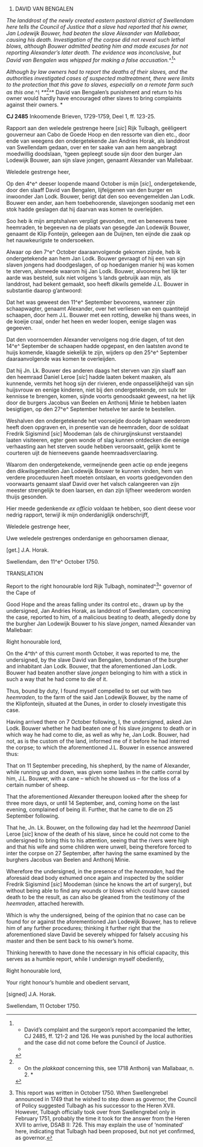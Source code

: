 1.  DAVID VAN BENGALEN

*The landdrost of the newly created eastern pastoral district of
Swellendam here tells the Council of Justice that a slave had reported
that his owner, Jan Lodewijk Bouwer, had beaten the slave Alexander van
Mallebaar, causing his death. Investigation of the corpse did not reveal
such lethal blows, although Bouwer admitted beating him and made excuses
for not reporting Alexander’s later death. The evidence was
inconclusive, but David van Bengalen was whipped for making a false
accusation.*^*[^1]*^

*Although by law owners had to report the deaths of their slaves, and
the authorities investigated cases of suspected maltreatment, there were
limits to the protection that this gave to slaves, especially on a
remote farm such as this one.*^*\ **[^2]*^* David van Bengalen’s
punishment and return to his owner would hardly have encouraged other
slaves to bring complaints against their owners. *

**CJ 2485** Inkoomende Brieven, 1729-1759, Deel 1, ff. 123-25.

Rapport aan den weledele gestrenge heere \[*sic*\] Rijk Tulbagh,
geëligeert gouverneur aan Cabo de Goede Hoop en den ressorte van dien
etc., door ende van weegens den ondergetekende Jan Andries Horak, als
landdrost van Swellendam gedaan, over en ter saake van aan hem
aangebragt moedwillig doodslaan, ’tgeen gepleegt soude sijn door den
burger Jan Lodewijk Bouwer, aan sijn slave jongen, genaamt Alexander van
Mallebaar.

Weledele gestrenge heer,

Op den 4^e^ deeser loopende maand October is mijn \[*sic*\],
ondergetekende, door den slaaff David van Bengalen, lijfeijgenen van den
burger en inwoonder Jan Lodk. Bouwer, berigt dat den soo eevengemelden
Jan Lodk. Bouwer een ander, aan hem toebehoorende, slavejongen soodanig
met een stok hadde geslagen dat hij daarvan was komen te overleijden.

Soo heb ik mijn amptshalven verpligt gevonden, met en beneevens twee
heemraden, te begeeven na de plaats van gesegde Jan Lodewijk Bouwer,
genaamt de Klip Fonteijn, geleegen aan de Duijnen, ten eijnde die zaak
op het nauwkeurigste te ondersoeken.

Alwaar op den 7^e^ October daaraanvolgende gekomen zijnde, heb ik
ondergetekende aan hem Jan Lodk. Bouwer gevraagt of hij een van sijn
slaven jongens had doodgeslagen, of op hoedanigen manier hij was komen
te sterven, alsmeede waarom hij Jan Lodk. Bouwer, alvoorens het lijk ter
aarde was besteld, sulx niet volgens ’s lands gebruijk aan mijn, als
landdrost, had bekent gemaakt, soo heeft dikwils gemelde J.L. Bouwer in
substantie daarop g’antwoord:

Dat het was geweest den 11^e^ September bevoorens, wanneer zijn
schaapwagter, genaamt Alexander, over het verliesen van een quantiteijd
schaapen, door hem J.L. Bouwer met een rotting, dewelke hij thans wees,
in de koeije craal, onder het heen en weder loopen, eenige slagen was
gegeeven.

Dat den voornoemden Alexander vervolgens nog drie dagen, of tot den
14^e^ September de schaapen hadde opgepast, en den laatsten avond te
huijs komende, klaagde siekelijk te zijn, wijders op den 25^e^ September
daaraanvolgende was komen te overleijden.

Dat hij Jn. Lk. Bouwer des anderen daags het sterven van zijn slaaff aan
den heemraad Daniel Leroe \[*sic*\] hadde laaten bekent maaken, als
kunnende, vermits het hoog sijn der rivieren, ende onpasselijkheijd van
sijn huijsvrouw en eenige kinderen, niet bij den ondergetekende, om sulx
ter kennisse te brengen, komen, sijnde voorts genoodsaakt geweest, na
het lijk door de burgers Jacobus van Beelen en Anthonij Minie te hebben
laaten besigtigen, op den 27^e^ September hetselve ter aarde te
bestellen.

Weshalven den ondergetekende het voorseijde doode lighaam weederom heeft
doen opgraven en, in presentie van de heemraden, door de soldaat Fredrik
Sigismind \[*sic*\] Moodeman (als de chirurgijnskunst verstaande) laaten
visiteeren, egter geen wonde of slag kunnen ontdecken die eenige
verhaasting aan het sterven soude hebben veroorsaakt, gelijk komt te
courteren uijt de hierneevens gaande heemraadsverclaaring.

Waarom den ondergetekende, vermeijnende geen actie op ende jeegens den
dikwilsgemelden Jan Lodewijk Bouwer te kunnen vinden, hem van verdere
proceduuren heeft moeten ontslaan, en voorts goedgevonden den voorwaarts
genaamt slaaf David over het valsch calangeeren van zijn meester
strengelijk te doen laarsen, en dan zijn lijfheer weederom worden thuijs
gesonden.

Hier meede gedenkende *ex officio* voldaan te hebben, soo dient deese
voor nedrig rapport, terwijl ik mijn onderdaniglijk onderschrijff,

Weledele gestrenge heer,

Uwe weledele gestrenges onderdanige en gehoorsamen dienaar,

\[get.\] J.A. Horak.

Swellendam, den 11^e^ October 1750.

TRANSLATION

Report to the right honourable lord Rijk Tulbagh, nominated^[^3]^
governor of the Cape of

Good Hope and the areas falling under its control etc., drawn up by the
undersigned, Jan Andries Horak, as landdrost of Swellendam, concerning
the case, reported to him, of a malicious beating to death, allegedly
done by the burgher Jan Lodewijk Bouwer to his slave *jongen*, named
Alexander van Mallebaar:

Right honourable lord,

On the 4^th^ of this current month October, it was reported to me, the
undersigned, by the slave David van Bengalen, bondsman of the burgher
and inhabitant Jan Lodk. Bouwer, that the aforementioned Jan Lodk.
Bouwer had beaten another slave *jongen* belonging to him with a stick
in such a way that he had come to die of it.

Thus, bound by duty, I found myself compelled to set out with two
*heemraden*, to the farm of the said Jan Lodewijk Bouwer, by the name of
the Klipfonteijn, situated at the Dunes, in order to closely investigate
this case.

Having arrived there on 7 October following, I, the undersigned, asked
Jan Lodk. Bouwer whether he had beaten one of his slave *jongens* to
death or in which way he had come to die, as well as why he, Jan Lodk.
Bouwer, had not, as is the custom of the land, informed me of it before
he had interred the corpse; to which the aforementioned J.L. Bouwer in
essence answered thus:

That on 11 September preceding, his shepherd, by the name of Alexander,
while running up and down, was given some lashes in the cattle corral by
him, J.L. Bouwer, with a cane – which he showed us – for the loss of a
certain number of sheep.

That the aforementioned Alexander thereupon looked after the sheep for
three more days, or until 14 September, and, coming home on the last
evening, complained of being ill. Further, that he came to die on 25
September following.

That he, Jn. Lk. Bouwer, on the following day had let the *heemraad*
Daniel Leroe \[*sic*\] know of the death of his slave, since he could
not come to the undersigned to bring this to his attention, seeing that
the rivers were high and that his wife and some children were unwell,
being therefore forced to inter the corpse on 27 September, after having
the same examined by the burghers Jacobus van Beelen and Anthonij Minie.

Wherefore the undersigned, in the presence of the *heemraden*, had the
aforesaid dead body exhumed once again and inspected by the soldier
Fredrik Sigismind \[*sic*\] Moodeman (since he knows the art of
surgery), but without being able to find any wounds or blows which could
have caused death to be the result, as can also be gleaned from the
testimony of the *heemraden*, attached herewith.

Which is why the undersigned, being of the opinion that no case can be
found for or against the aforementioned Jan Lodewijk Bouwer, has to
relieve him of any further procedures; thinking it further right that
the aforementioned slave David be severely whipped for falsely accusing
his master and then be sent back to his owner’s home.

Thinking herewith to have done the necessary in his official capacity,
this serves as a humble report, while I undersign myself obediently,

Right honourable lord,

Your right honour’s humble and obedient servant,

\[signed\] J.A. Horak.

Swellendam, 11 October 1750.

[^1]: * David’s complaint and the surgeon’s report accompanied the
    letter, CJ 2485, ff. 121-2 and 126. He was punished by the local
    authorities and the case did not come before the Council of Justice.
    *

[^2]: * On the *plakkaat* concerning this, see 1718 Anthonij van
    Mallabaar, n. 2. *

[^3]:  This report was written in October 1750. When Swellengrebel
    announced in 1749 that he wished to step down as governor, the
    Council of Policy suggested Tulbagh as his successor to the Heren
    XVII. However, Tulbagh officially took over from Swellengrebel only
    in February 1751, probably the time it took for the answer from the
    Heren XVII to arrive, DSAB II: 726. This may explain the use of
    ‘nominated’ here, indicating that Tulbagh had been proposed, but not
    yet confirmed, as governor.
